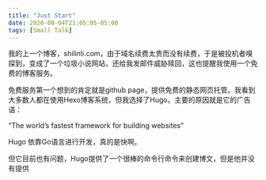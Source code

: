 ```yaml
---
title: "Just Start"
date: 2020-08-04T21:05:05-05:00
tags: [Small Talk]
---
```

我的上一个博客，shilinli.com，由于域名续费太贵而没有续费，于是被投机者嗅探到，变成了一个垃圾小说网站，还给我发邮件威胁赎回，这也提醒我使用一个免费的博客服务。

免费服务第一个想到的肯定就是github page，提供免费的静态网页托管。我看到大多数人都在使用Hexo博客系统，但我选择了Hugo。主要的原因就是它的广告语：

“The world’s fastest framework for building websites”

Hugo 依靠Go语言进行开发，真的是快啊。

但它目前也有问题，Hugo提供了一个很棒的命令行命令来创建博文，但是他并没有提供